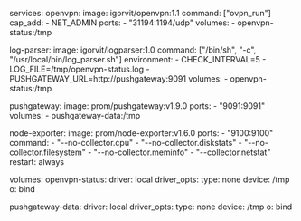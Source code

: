 services:
  openvpn:
    image: igorvit/openvpn:1.1
    command: ["ovpn_run"]
    cap_add:
      - NET_ADMIN
    ports:
      - "31194:1194/udp"
    volumes:
      - openvpn-status:/tmp

  log-parser:
    image: igorvit/logparser:1.0
    command: ["/bin/sh", "-c", "/usr/local/bin/log_parser.sh"]
    environment:
      - CHECK_INTERVAL=5
      - LOG_FILE=/tmp/openvpn-status.log
      - PUSHGATEWAY_URL=http://pushgateway:9091
    volumes:
      - openvpn-status:/tmp

  pushgateway:
    image: prom/pushgateway:v1.9.0
    ports:
      - "9091:9091"
    volumes:
      - pushgateway-data:/tmp

  node-exporter:
    image: prom/node-exporter:v1.6.0
    ports:
      - "9100:9100"
    command:
      - "--no-collector.cpu"
      - "--no-collector.diskstats"
      - "--no-collector.filesystem"
      - "--no-collector.meminfo"
      - "--collector.netstat"
    restart: always

volumes:
  openvpn-status:
    driver: local
    driver_opts:
      type: none
      device: /tmp
      o: bind

  pushgateway-data:
    driver: local
    driver_opts:
      type: none
      device: /tmp
      o: bind
